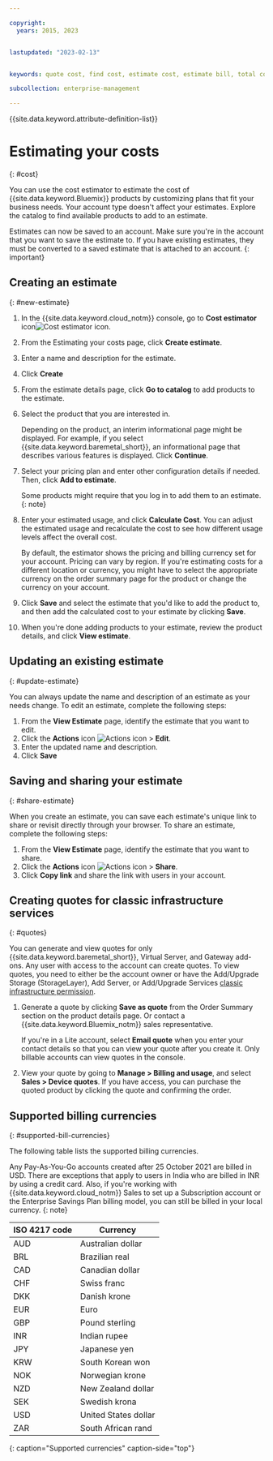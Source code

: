 ```yaml
---

copyright:
  years: 2015, 2023


lastupdated: "2023-02-13"


keywords: quote cost, find cost, estimate cost, estimate bill, total cost, service cost, cost estimator, infrastructure quote, compute quote, vsi quote, bare metal quote, savings plan

subcollection: enterprise-management

---
```


{{site.data.keyword.attribute-definition-list}}

# Estimating your costs
{: #cost}

You can use the cost estimator to estimate the cost of {{site.data.keyword.Bluemix}} products by customizing plans that fit your business needs. Your account type doesn't affect your estimates. Explore the catalog to find available products to add to an estimate.

Estimates can now be saved to an account. Make sure you're in the account that you want to save the estimate to. If you have existing estimates, they must be converted to a saved estimate that is attached to an account.
{: important}

## Creating an estimate
{: #new-estimate}

1. In the {{site.data.keyword.cloud_notm}} console, go to **Cost estimator** icon![Cost estimator icon](../icons/calculator.svg "Cost estimator").
1. From the Estimating your costs page, click **Create estimate**.
1. Enter a name and description for the estimate.
1. Click **Create**
1. From the estimate details page, click **Go to catalog** to add products to the estimate.
1. Select the product that you are interested in.

      Depending on the product, an interim informational page might be displayed. For example, if you select {{site.data.keyword.baremetal_short}}, an informational page that describes various features is displayed. Click **Continue**.

1. Select your pricing plan and enter other configuration details if needed. Then, click **Add to estimate**.

   Some products might require that you log in to add them to an estimate.
   {: note}

1.  Enter your estimated usage, and click **Calculate Cost**. You can adjust the estimated usage and recalculate the cost to see how different usage levels affect the overall cost.

      By default, the estimator shows the pricing and billing currency set for your account. Pricing can vary by region. If you're estimating costs for a different location or currency, you might have to select the appropriate currency on the order summary page for the product or change the currency on your account.

1. Click **Save** and select the estimate that you'd like to add the product to, and then add the calculated cost to your estimate by clicking **Save**.
1. When you're done adding products to your estimate, review the product details, and click **View estimate**.

## Updating an existing estimate
{: #update-estimate}

You can always update the name and description of an estimate as your needs change. To edit an estimate, complete the following steps:

1. From the **View Estimate** page, identify the estimate that you want to edit.
1. Click the **Actions** icon ![Actions icon](../icons/action-menu-icon.svg "Actions") > **Edit**.
1. Enter the updated name and description.
1. Click **Save**

## Saving and sharing your estimate
{: #share-estimate}

When you create an estimate, you can save each estimate's unique link to share or revisit directly through your browser. To share an estimate, complete the following steps:

1. From the **View Estimate** page, identify the estimate that you want to share.
1. Click the **Actions** icon ![Actions icon](../icons/action-menu-icon.svg "Actions") > **Share**.
1. Click **Copy link** and share the link with users in your account.

## Creating quotes for classic infrastructure services
{: #quotes}

You can generate and view quotes for only {{site.data.keyword.baremetal_short}}, Virtual Server, and Gateway add-ons. Any user with access to the account can create quotes. To view quotes, you need to either be the account owner or have the Add/Upgrade Storage (StorageLayer), Add Server, or Add/Upgrade Services [classic infrastructure permission](/docs/account?topic=account-mngclassicinfra).

1. Generate a quote by clicking **Save as quote** from the Order Summary section on the product details page. Or contact a {{site.data.keyword.Bluemix_notm}} sales representative.

      If you're in a Lite account, select **Email quote** when you enter your contact details so that you can view your quote after you create it. Only billable accounts can view quotes in the console.

1. View your quote by going to **Manage > Billing and usage**, and select **Sales > Device quotes**. If you have access, you can purchase the quoted product by clicking the quote and confirming the order.


## Supported billing currencies
{: #supported-bill-currencies}

The following table lists the supported billing currencies.

Any Pay-As-You-Go accounts created after 25 October 2021 are billed in USD. There are exceptions that apply to users in India who are billed in INR by using a credit card. Also, if you're working with {{site.data.keyword.cloud_notm}} Sales to set up a Subscription account or the Enterprise Savings Plan billing model, you can still be billed in your local currency.
{: note}

| ISO 4217 code | Currency             |
|---------------|----------------------|
|AUD            | Australian dollar    |
|BRL            |	Brazilian real       |
|CAD            |	Canadian dollar      |
|CHF            |	Swiss franc          |
|DKK            |	Danish krone         |
|EUR            |	Euro                 |
|GBP            |	Pound sterling       |
|INR            |	Indian rupee         |
|JPY            |	Japanese yen         |
|KRW            |	South Korean won     |
|NOK            |	Norwegian krone      |
|NZD            |	New Zealand dollar   |
|SEK            |	Swedish krona        |
|USD            | United States dollar |
|ZAR            |	South African rand   |
{: caption="Supported currencies" caption-side="top"}
